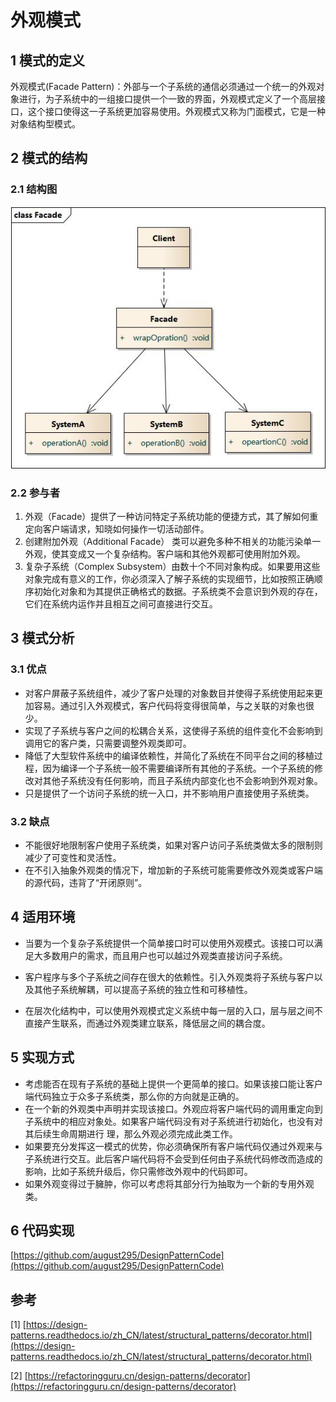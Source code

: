 # 外观模式



## 1 模式的定义

外观模式(Facade Pattern)：外部与一个子系统的通信必须通过一个统一的外观对象进行，为子系统中的一组接口提供一个一致的界面，外观模式定义了一个高层接口，这个接口使得这一子系统更加容易使用。外观模式又称为门面模式，它是一种对象结构型模式。



## 2 模式的结构

### 2.1 结构图

![](facade.assets/Facade.jpg)

### 2.2 参与者

1. 外观（Facade）提供了一种访问特定子系统功能的便捷方式，其了解如何重定向客户端请求，知晓如何操作一切活动部件。
2. 创建附加外观（Additional Facade） 类可以避免多种不相关的功能污染单一外观，使其变成又一个复杂结构。客户端和其他外观都可使用附加外观。
3. 复杂子系统（Complex Subsystem）由数十个不同对象构成。如果要用这些对象完成有意义的工作，你必须深入了解子系统的实现细节，比如按照正确顺序初始化对象和为其提供正确格式的数据。子系统类不会意识到外观的存在，它们在系统内运作并且相互之间可直接进行交互。



## 3 模式分析

### 3.1 优点

- 对客户屏蔽子系统组件，减少了客户处理的对象数目并使得子系统使用起来更加容易。通过引入外观模式，客户代码将变得很简单，与之关联的对象也很少。
- 实现了子系统与客户之间的松耦合关系，这使得子系统的组件变化不会影响到调用它的客户类，只需要调整外观类即可。
- 降低了大型软件系统中的编译依赖性，并简化了系统在不同平台之间的移植过程，因为编译一个子系统一般不需要编译所有其他的子系统。一个子系统的修改对其他子系统没有任何影响，而且子系统内部变化也不会影响到外观对象。
- 只是提供了一个访问子系统的统一入口，并不影响用户直接使用子系统类。

### 3.2 缺点

- 不能很好地限制客户使用子系统类，如果对客户访问子系统类做太多的限制则减少了可变性和灵活性。
- 在不引入抽象外观类的情况下，增加新的子系统可能需要修改外观类或客户端的源代码，违背了“开闭原则”。



## 4 适用环境

- 当要为一个复杂子系统提供一个简单接口时可以使用外观模式。该接口可以满足大多数用户的需求，而且用户也可以越过外观类直接访问子系统。

- 客户程序与多个子系统之间存在很大的依赖性。引入外观类将子系统与客户以及其他子系统解耦，可以提高子系统的独立性和可移植性。
- 在层次化结构中，可以使用外观模式定义系统中每一层的入口，层与层之间不直接产生联系，而通过外观类建立联系，降低层之间的耦合度。



## 5 实现方式

- 考虑能否在现有子系统的基础上提供一个更简单的接口。如果该接口能让客户端代码独立于众多子系统类，那么你的方向就是正确的。
- 在一个新的外观类中声明并实现该接口。外观应将客户端代码的调用重定向到子系统中的相应对象处。如果客户端代码没有对子系统进行初始化，也没有对其后续生命周期进行 理，那么外观必须完成此类工作。
- 如果要充分发挥这一模式的优势，你必须确保所有客户端代码仅通过外观来与子系统进行交互。此后客户端代码将不会受到任何由子系统代码修改而造成的影响，比如子系统升级后，你只需修改外观中的代码即可。
- 如果外观变得过于臃肿，你可以考虑将其部分行为抽取为一个新的专用外观类。



## 6 代码实现

[https://github.com/august295/DesignPatternCode](https://github.com/august295/DesignPatternCode)



## 参考

[1] [https://design-patterns.readthedocs.io/zh_CN/latest/structural_patterns/decorator.html](https://design-patterns.readthedocs.io/zh_CN/latest/structural_patterns/decorator.html)

[2] [https://refactoringguru.cn/design-patterns/decorator](https://refactoringguru.cn/design-patterns/decorator)

